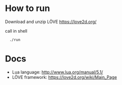 # How to run

Download and unzip LÖVE
  https://love2d.org/

call in shell

```
  ./run
```

# Docs

* Lua language: http://www.lua.org/manual/5.1/
* LÖVE framework: https://love2d.org/wiki/Main_Page
